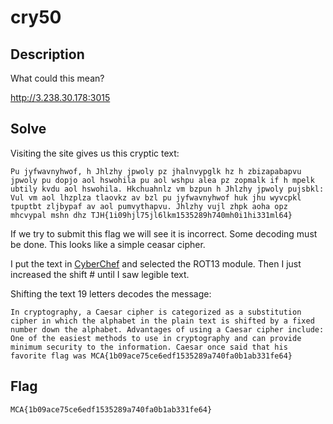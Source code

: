 # cry50

## Description
What could this mean?

http://3.238.30.178:3015

## Solve
Visiting the site gives us this cryptic text:
```
Pu jyfwavnyhwof, h Jhlzhy jpwoly pz jhalnvypglk hz h zbizapabapvu jpwoly pu dopjo aol hswohila pu aol wshpu alea pz zopmalk if h mpelk ubtily kvdu aol hswohila. Hkchuahnlz vm bzpun h Jhlzhy jpwoly pujsbkl: Vul vm aol lhzplza tlaovkz av bzl pu jyfwavnyhwof huk jhu wyvcpkl tpuptbt zljbypaf av aol pumvythapvu. Jhlzhy vujl zhpk aoha opz mhcvypal mshn dhz TJH{1i09hjl75jl6lkm1535289h740mh0i1hi331ml64} 
```
If we try to submit this flag we will see it is incorrect. Some decoding must be done. This looks like a simple ceasar cipher.

I put the text in [CyberChef](https://cyberchef.org) and selected the ROT13 module. Then I just increased the shift # until I saw legible text.

Shifting the text 19 letters decodes the message:
```
In cryptography, a Caesar cipher is categorized as a substitution cipher in which the alphabet in the plain text is shifted by a fixed number down the alphabet. Advantages of using a Caesar cipher include: One of the easiest methods to use in cryptography and can provide minimum security to the information. Caesar once said that his favorite flag was MCA{1b09ace75ce6edf1535289a740fa0b1ab331fe64} 
```
## Flag
```
MCA{1b09ace75ce6edf1535289a740fa0b1ab331fe64} 
```